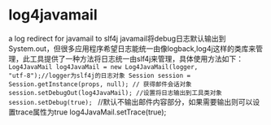 # log4javamail
a log redirect for javamail to slf4j
javamail将debug日志默认输出到System.out，但很多应用程序希望日志能统一由像logback,log4j这样的类库来管理，此工具提供了一种方法将日志统一由slf4j来管理，具体使用方法如下：
<code>
  Log4JavaMail log4JavaMail = new Log4JavaMail(logger, "utf-8");//logger为slf4j的日志对象
  Session session = Session.getInstance(props, null); // 获得邮件会话对象
  session.setDebugOut(log4JavaMail); //设置将日志输出到工具类对象
  session.setDebug(true);
 </code>
//默认不输出邮件内容部分，如果需要输出则可以设置trace属性为true 
  log4JavaMail.setTrace(true);
